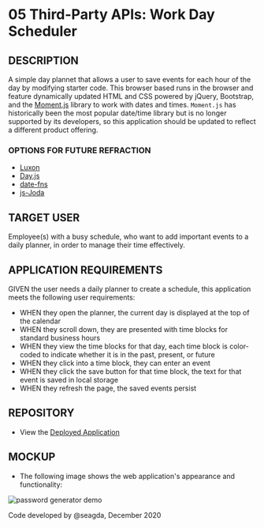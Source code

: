 # 05 Third-Party APIs: Work Day Scheduler

## DESCRIPTION

A simple day plannet that allows a user to save events for each hour of the day by modifying starter code. This browser based runs in the browser and feature dynamically updated HTML and CSS powered by jQuery, Bootstrap, and the [Moment.js](https://momentjs.com/) library to work with dates and times. `Moment.js` has historically been the most popular date/time library but is no longer supported by its developers, so this application should be updated to reflect a different product offering. 

### OPTIONS FOR FUTURE REFRACTION

  * [Luxon](https://moment.github.io/luxon/)
  * [Day.js](https://day.js.org/)
  * [date-fns](https://date-fns.org/)
  * [js-Joda](https://js-joda.github.io/js-joda/)

## TARGET USER 
Employee(s) with a busy schedule, who want to add important events to a daily planner, in order to manage their time effectively.

## APPLICATION REQUIREMENTS

GIVEN the user needs a daily planner to create a schedule, this application meets the following user requirements:

* WHEN they open the planner, the current day is displayed at the top of the calendar
* WHEN they scroll down, they are presented with time blocks for standard business hours
* WHEN they view the time blocks for that day, each time block is color-coded to indicate whether it is in the past, present, or future
* WHEN they click into a time block, they can enter an event
* WHEN they click the save button for that time block, the text for that event is saved in local storage
* WHEN they refresh the page, the saved events persist

## REPOSITORY

* View the [Deployed Application](https://seagda.github.io/time-tracker/)

## MOCKUP

* The following image shows the web application's appearance and functionality:

![password generator demo](assets/05-third-party-apis-homework-demo.png)

Code developed by @seagda, December 2020